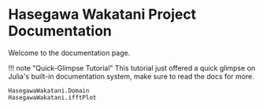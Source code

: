 # Hasegawa Wakatani Project Documentation

Welcome to the documentation page. 

!!! note "Quick-Glimpse Tutorial"
    This tutorial just offered a quick glimpse on Julia's built-in documentation system, make sure to read the docs for more.

```@docs
HasegawaWakatani.Domain
HasegawaWakatani.ifftPlot
```

<!--```@autodocs
    Modules = [Domain, SpectralOperators]
    Pages = ["domain.jl", "spectralOperators.jl"]
```-->